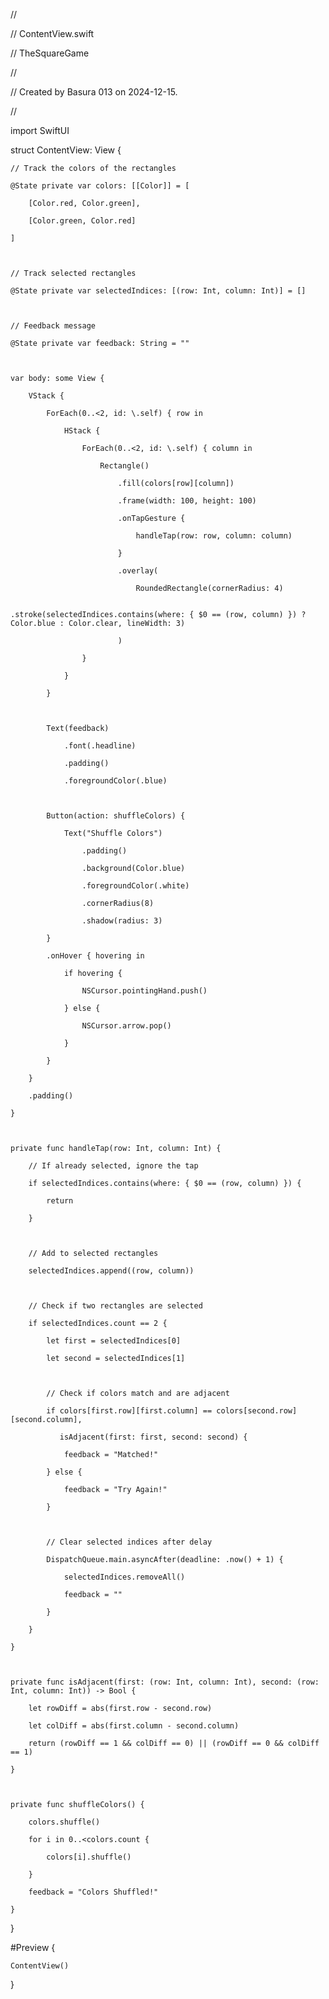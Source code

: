 //

//  ContentView.swift

//  TheSquareGame

//

//  Created by Basura 013 on 2024-12-15.

//



import SwiftUI



struct ContentView: View {

    // Track the colors of the rectangles

    @State private var colors: [[Color]] = [

        [Color.red, Color.green],

        [Color.green, Color.red]

    ]

    

    // Track selected rectangles

    @State private var selectedIndices: [(row: Int, column: Int)] = []

    

    // Feedback message

    @State private var feedback: String = ""

    

    var body: some View {

        VStack {

            ForEach(0..<2, id: \.self) { row in

                HStack {

                    ForEach(0..<2, id: \.self) { column in

                        Rectangle()

                            .fill(colors[row][column])

                            .frame(width: 100, height: 100)

                            .onTapGesture {

                                handleTap(row: row, column: column)

                            }

                            .overlay(

                                RoundedRectangle(cornerRadius: 4)

                                    .stroke(selectedIndices.contains(where: { $0 == (row, column) }) ? Color.blue : Color.clear, lineWidth: 3)

                            )

                    }

                }

            }

            

            Text(feedback)

                .font(.headline)

                .padding()

                .foregroundColor(.blue)

            

            Button(action: shuffleColors) {

                Text("Shuffle Colors")

                    .padding()

                    .background(Color.blue)

                    .foregroundColor(.white)

                    .cornerRadius(8)

                    .shadow(radius: 3)

            }

            .onHover { hovering in

                if hovering {

                    NSCursor.pointingHand.push()

                } else {

                    NSCursor.arrow.pop()

                }

            }

        }

        .padding()

    }

    

    private func handleTap(row: Int, column: Int) {

        // If already selected, ignore the tap

        if selectedIndices.contains(where: { $0 == (row, column) }) {

            return

        }

        

        // Add to selected rectangles

        selectedIndices.append((row, column))

        

        // Check if two rectangles are selected

        if selectedIndices.count == 2 {

            let first = selectedIndices[0]

            let second = selectedIndices[1]

            

            // Check if colors match and are adjacent

            if colors[first.row][first.column] == colors[second.row][second.column],

               isAdjacent(first: first, second: second) {

                feedback = "Matched!"

            } else {

                feedback = "Try Again!"

            }

            

            // Clear selected indices after delay

            DispatchQueue.main.asyncAfter(deadline: .now() + 1) {

                selectedIndices.removeAll()

                feedback = ""

            }

        }

    }

    

    private func isAdjacent(first: (row: Int, column: Int), second: (row: Int, column: Int)) -> Bool {

        let rowDiff = abs(first.row - second.row)

        let colDiff = abs(first.column - second.column)

        return (rowDiff == 1 && colDiff == 0) || (rowDiff == 0 && colDiff == 1)

    }

    

    private func shuffleColors() {

        colors.shuffle()

        for i in 0..<colors.count {

            colors[i].shuffle()

        }

        feedback = "Colors Shuffled!"

    }

}



#Preview {

    ContentView()

}


